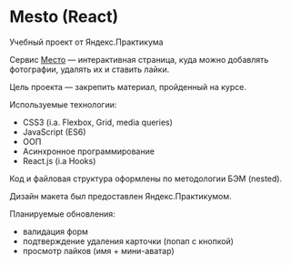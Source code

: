 # Mesto (React)

Учебный проект от Яндекс.Практикума

Сервис [Место](https://afreakanist.github.io/mesto-react/) — интерактивная страница, куда можно добавлять фотографии, удалять их и ставить лайки.

Цель проекта — закрепить материал, пройденный на курсе.

Используемые технологии:

- CSS3 (i.a. Flexbox, Grid, media queries)
- JavaScript (ES6)
- ООП
- Асинхронное программирование
- React.js (i.a Hooks)

Код и файловая структура оформлены по методологии БЭМ (nested).

Дизайн макета был предоставлен Яндекс.Практикумом.

Планируемые обновления:

- валидация форм
- подтверждение удаления карточки (попап с кнопкой)
- просмотр лайков (имя + мини-аватар)
